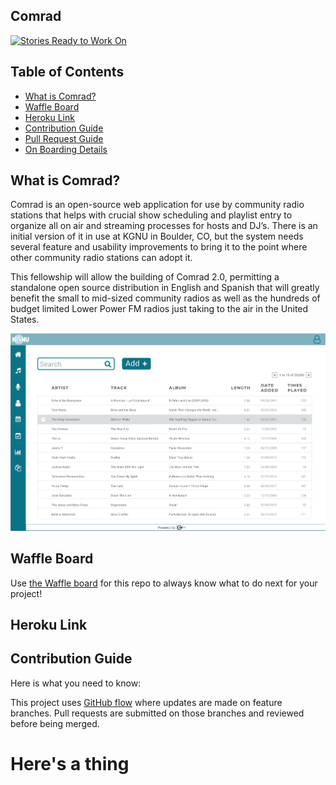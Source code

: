 ## Comrad

[![Stories Ready to Work On](https://badge.waffle.io/codefordenver/Comrad.svg?label=ready&title=Cards%20Ready%20To%20Work%20On)](https://waffle.io/codefordenver/Comrad)

## Table of Contents

- [What is Comrad?](#what-is-comrad)
- [Waffle Board](#waffle-board)
- [Heroku Link](#heroku-link)
- [Contribution Guide](#contribution-guide)
- [Pull Request Guide](#pull-request-guide)
- [On Boarding Details](#on-boarding-details)

## What is Comrad?

Comrad is an open-source web application for use by community radio stations that helps with crucial show scheduling and playlist entry to organize all on air and streaming processes for hosts and DJ’s. There is an initial version of it in use at KGNU in Boulder, CO, but the system needs several feature and usability improvements to bring it to the point where other community radio stations can adopt it.

This fellowship will allow the building of Comrad 2.0, permitting a standalone open source distribution in English and Spanish that will greatly benefit the small to mid-sized community radios as well as the hundreds of budget limited Lower Power FM radios just taking to the air in the United States.

![](./docs/images/ComradUI-2.png)

## Waffle Board

Use [the Waffle board](https://waffle.io/codefordenver/Comrad) for this repo to always know what to do next for your project!

## Heroku Link

## Contribution Guide

Here is what you need to know:

This project uses [GitHub flow](https://guides.github.com/introduction/flow/) where updates are made on feature branches. Pull requests are submitted on those branches and reviewed before being merged.

# Here's a thing
